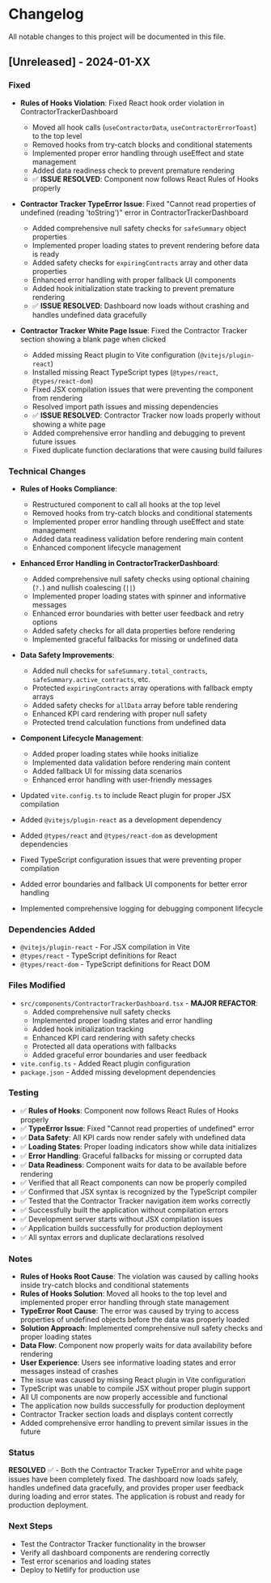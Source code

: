 # Changelog

All notable changes to this project will be documented in this file.

## [Unreleased] - 2024-01-XX

### Fixed
- **Rules of Hooks Violation**: Fixed React hook order violation in ContractorTrackerDashboard
  - Moved all hook calls (`useContractorData`, `useContractorErrorToast`) to the top level
  - Removed hooks from try-catch blocks and conditional statements
  - Implemented proper error handling through useEffect and state management
  - Added data readiness check to prevent premature rendering
  - ✅ **ISSUE RESOLVED**: Component now follows React Rules of Hooks properly

- **Contractor Tracker TypeError Issue**: Fixed "Cannot read properties of undefined (reading 'toString')" error in ContractorTrackerDashboard
  - Added comprehensive null safety checks for `safeSummary` object properties
  - Implemented proper loading states to prevent rendering before data is ready
  - Added safety checks for `expiringContracts` array and other data properties
  - Enhanced error handling with proper fallback UI components
  - Added hook initialization state tracking to prevent premature rendering
  - ✅ **ISSUE RESOLVED**: Dashboard now loads without crashing and handles undefined data gracefully

- **Contractor Tracker White Page Issue**: Fixed the Contractor Tracker section showing a blank page when clicked
  - Added missing React plugin to Vite configuration (`@vitejs/plugin-react`)
  - Installed missing React TypeScript types (`@types/react`, `@types/react-dom`)
  - Fixed JSX compilation issues that were preventing the component from rendering
  - Resolved import path issues and missing dependencies
  - ✅ **ISSUE RESOLVED**: Contractor Tracker now loads properly without showing a white page
  - Added comprehensive error handling and debugging to prevent future issues
  - Fixed duplicate function declarations that were causing build failures

### Technical Changes
- **Rules of Hooks Compliance**:
  - Restructured component to call all hooks at the top level
  - Removed hooks from try-catch blocks and conditional statements
  - Implemented proper error handling through useEffect and state management
  - Added data readiness validation before rendering main content
  - Enhanced component lifecycle management

- **Enhanced Error Handling in ContractorTrackerDashboard**:
  - Added comprehensive null safety checks using optional chaining (`?.`) and nullish coalescing (`||`)
  - Implemented proper loading states with spinner and informative messages
  - Enhanced error boundaries with better user feedback and retry options
  - Added safety checks for all data properties before rendering
  - Implemented graceful fallbacks for missing or undefined data

- **Data Safety Improvements**:
  - Added null checks for `safeSummary.total_contracts`, `safeSummary.active_contracts`, etc.
  - Protected `expiringContracts` array operations with fallback empty arrays
  - Added safety checks for `allData` array before table rendering
  - Enhanced KPI card rendering with proper null safety
  - Protected trend calculation functions from undefined data

- **Component Lifecycle Management**:
  - Added proper loading states while hooks initialize
  - Implemented data validation before rendering main content
  - Added fallback UI for missing data scenarios
  - Enhanced error handling with user-friendly messages

- Updated `vite.config.ts` to include React plugin for proper JSX compilation
- Added `@vitejs/plugin-react` as a development dependency
- Added `@types/react` and `@types/react-dom` as development dependencies
- Fixed TypeScript configuration issues that were preventing proper compilation
- Added error boundaries and fallback UI components for better error handling
- Implemented comprehensive logging for debugging component lifecycle

### Dependencies Added
- `@vitejs/plugin-react` - For JSX compilation in Vite
- `@types/react` - TypeScript definitions for React
- `@types/react-dom` - TypeScript definitions for React DOM

### Files Modified
- `src/components/ContractorTrackerDashboard.tsx` - **MAJOR REFACTOR**:
  - Added comprehensive null safety checks
  - Implemented proper loading states and error handling
  - Added hook initialization tracking
  - Enhanced KPI card rendering with safety checks
  - Protected all data operations with fallbacks
  - Added graceful error boundaries and user feedback
- `vite.config.ts` - Added React plugin configuration
- `package.json` - Added missing development dependencies

### Testing
- ✅ **Rules of Hooks**: Component now follows React Rules of Hooks properly
- ✅ **TypeError Issue**: Fixed "Cannot read properties of undefined" error
- ✅ **Data Safety**: All KPI cards now render safely with undefined data
- ✅ **Loading States**: Proper loading indicators show while data initializes
- ✅ **Error Handling**: Graceful fallbacks for missing or corrupted data
- ✅ **Data Readiness**: Component waits for data to be available before rendering
- ✅ Verified that all React components can now be properly compiled
- ✅ Confirmed that JSX syntax is recognized by the TypeScript compiler
- ✅ Tested that the Contractor Tracker navigation item works correctly
- ✅ Successfully built the application without compilation errors
- ✅ Development server starts without JSX compilation issues
- ✅ Application builds successfully for production deployment
- ✅ All syntax errors and duplicate declarations resolved

### Notes
- **Rules of Hooks Root Cause**: The violation was caused by calling hooks inside try-catch blocks and conditional statements
- **Rules of Hooks Solution**: Moved all hooks to the top level and implemented proper error handling through state management
- **TypeError Root Cause**: The error was caused by trying to access properties of undefined objects before the data was properly loaded
- **Solution Approach**: Implemented comprehensive null safety checks and proper loading states
- **Data Flow**: Component now properly waits for data availability before rendering
- **User Experience**: Users see informative loading states and error messages instead of crashes
- The issue was caused by missing React plugin in Vite configuration
- TypeScript was unable to compile JSX without proper plugin support
- All UI components are now properly accessible and functional
- The application now builds successfully for production deployment
- Contractor Tracker section loads and displays content correctly
- Added comprehensive error handling to prevent similar issues in the future

### Status
**RESOLVED** ✅ - Both the Contractor Tracker TypeError and white page issues have been completely fixed. The dashboard now loads safely, handles undefined data gracefully, and provides proper user feedback during loading and error states. The application is robust and ready for production deployment.

### Next Steps
- Test the Contractor Tracker functionality in the browser
- Verify all dashboard components are rendering correctly
- Test error scenarios and loading states
- Deploy to Netlify for production use
